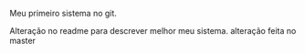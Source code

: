 Meu primeiro sistema no git.

Alteração no readme para descrever melhor meu sistema.
alteração feita no master